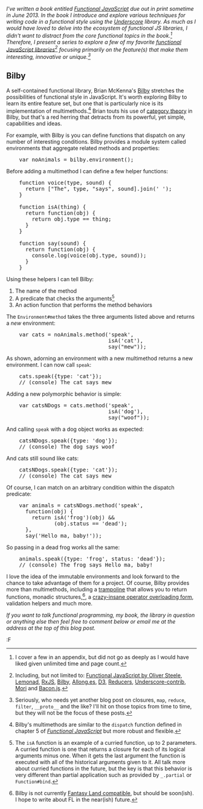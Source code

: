 *I've written a book entitled [Functional JavaScript](http://www.functionaljavascript.com) due out in print sometime in June 2013.  In the book I introduce and explore various techniques for writing code in a functional style using the [Underscore](http://www.underscorejs.org) library.  As much as I would have loved to delve into the ecosystem of functional JS libraries, I didn't want to distract from the core functional topics in the book.[^apx]  Therefore, I present a series to explore a few of my favorite [functional JavaScript libraries](http://blog.fogus.me/tag/fun.js)[^incl] focusing primarily on the feature(s) that make them interesting, innovative or unique.[^map]*

## Bilby

A self-contained functional library, Brian McKenna's [Bilby](https://github.com/puffnfresh/bilby.js) stretches the possibilities of functional style in JavaScript.  It's worth exploring Bilby to learn its entire feature set, but one that is particularly nice is its implementation of multimethods.[^funjs-mm]  Brian touts his use of [category theory](http://www.amazon.com/Category-Computer-Scientists-Foundations-Computing/dp/0262660717/?tag=fogus-20) in Bilby, but that's a red herring that detracts from its powerful, yet simple, capabilities and ideas.

For example, with Bilby is you can define functions that dispatch on any number of interesting conditions.  Bilby provides a module system called environments that aggregate related methods and properties:

<pre class="prettyprint">
    var noAnimals = bilby.environment();
</pre>

Before adding a multimethod I can define a few helper functions:

<pre class="prettyprint">
    function voice(type, sound) {
      return ["The", type, "says", sound].join(' ');
    }
    
    function isA(thing) {
      return function(obj) {
        return obj.type == thing;
      }
    }
    
    function say(sound) {
      return function(obj) {
        console.log(voice(obj.type, sound));
      }
    }
</pre>

Using these helpers I can tell Bilby:

  1. The name of the method
  2. A predicate that checks the arguments[^curry]
  3. An action function that performs the method behaviors

The `Environment#method` takes the three arguments listed above and returns a *new* environment:

<pre class="prettyprint">
    var cats = noAnimals.method('speak', 
                                isA('cat'), 
                                say("mew"));
</pre>

As shown, adorning an environment with a new multimethod returns a new environment.  I can now call `speak`:

<pre class="prettyprint">
    cats.speak({type: 'cat'});
    // (console) The cat says mew
</pre>

Adding a new polymorphic behavior is simple:

<pre class="prettyprint">
    var catsNDogs = cats.method('speak', 
                                isA('dog'), 
                                say("woof"));
</pre>

And calling `speak` with a dog object works as expected:

<pre class="prettyprint">
    catsNDogs.speak({type: 'dog'});
    // (console) The dog says woof
</pre>

And cats still sound like cats:

<pre class="prettyprint">
    catsNDogs.speak({type: 'cat'});
    // (console) The cat says mew
</pre>

Of course, I can match on an arbitrary condition within the dispatch predicate:

<pre class="prettyprint">
    var animals = catsNDogs.method('speak',
      function(obj) {
        return isA('frog')(obj) && 
               (obj.status == 'dead');
      },
      say('Hello ma, baby!'));
</pre>

So passing in a dead frog works all the same:

<pre class="prettyprint">
    animals.speak({type: 'frog', status: 'dead'});
    // (console) The frog says Hello ma, baby!
</pre>

I love the idea of the immutable environments and look forward to the chance to take advantage of them for a project.  Of course, Bilby provides more than multimethods, including a [trampoline](http://raganwald.com/2013/03/28/trampolines-in-javascript.html) that allows you to return functions, monadic structures,[^fantasy-land], a [crazy-insane operator overloading form](https://github.com/puffnfresh/bilby.js/blob/master/src/do.js), validation helpers and much more.

*If you want to talk functional programming, my book, the library in question or anything else then feel free to comment below or email me at the address at the top of this blog post.*

:F

[^fantasy-land]: Bilby is not currently [Fantasy Land compatible](https://github.com/puffnfresh/fantasy-land), but should be soon(ish).  I hope to write about FL in the near(ish) future.

[^curry]: The `isA` function is an example of a curried function, up to 2 parameters.  A curried function is one that returns a closure for each of its logical arguments minus one.  When it gets the last argument the function is executed with all of the historical arguments given to it.  All talk more about curried functions in the future, but the key is that this behavior is very different than partial application such as provided by `_.partial` or `Function#bind`.

[^funjs-mm]: Bilby's multimethods are similar to the `dispatch` function defined in chapter 5 of *[Functional JavaScript](http://www.amazon.com/Functional-JavaScript-Introducing-Programming-Underscore-js/dp/1449360726/?tag=fogus-20)* but more robust and flexible.

[^apx]: I cover a few in an appendix, but did not go as deeply as I would have liked given unlimited time and page count.

[^incl]: Including, but not limited to: [Functional JavaScript by Oliver Steele](http://osteele.com/sources/javascript/functional/), [Lemonad](http://functionaljs.org/), [RxJS](http://reactive-extensions.github.com/RxJS/), [Bilby](http://bilby.brianmckenna.org/), [Allong.es](http://allong.es/), [D3](http://d3js.org/), [Reducers](https://github.com/Gozala/reducers), [Underscore-contrib](https://github.com/documentcloud/underscore-contrib), [Mori](https://github.com/swannodette/mori) and [Bacon.js](https://github.com/raimohanska/bacon.js).

[^map]: Seriously, who needs yet another blog post on closures, `map`, `reduce`, `filter`, `__proto__` and the like?  I'll hit on those topics from time to time, but they will not be the focus of these posts.